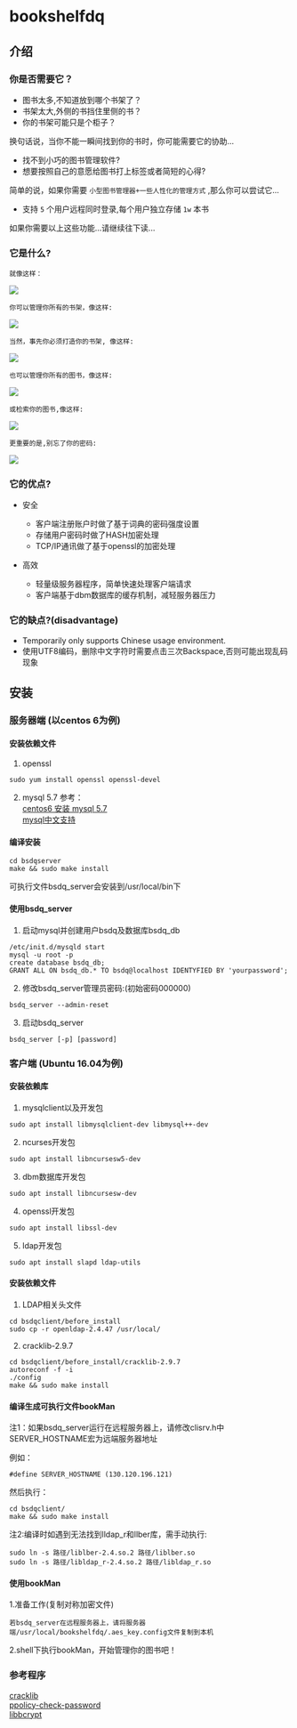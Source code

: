 # bookshelfdq

## 介绍
### 你是否需要它？ 
* 图书太多,不知道放到哪个书架了？
* 书架太大,外侧的书挡住里侧的书？
* 你的书架可能只是个柜子？

换句话说，当你不能一瞬间找到你的书时，你可能需要它的协助...
    
* 找不到小巧的图书管理软件?
* 想要按照自己的意愿给图书打上标签或者简短的心得?

简单的说，如果你需要 `小型图书管理器+一些人性化的管理方式` ,那么你可以尝试它...

* 支持 `5` 个用户远程同时登录,每个用户独立存储 `1w` 本书

如果你需要以上这些功能...请继续往下读...

### 它是什么?
    就像这样：
![](https://github.com/DaQuiTree/bookshelfdq/raw/master/PICS/manpage.png)

    你可以管理你所有的书架，像这样:
![](https://github.com/DaQuiTree/bookshelfdq/raw/master/PICS/shelfpage.png)

    当然，事先你必须打造你的书架, 像这样:
![](https://github.com/DaQuiTree/bookshelfdq/raw/master/PICS/buildpage.png)<br>

    也可以管理你所有的图书，像这样:
![](https://github.com/DaQuiTree/bookshelfdq/raw/master/PICS/bookpage.png)<br>

    或检索你的图书,像这样:
![](https://github.com/DaQuiTree/bookshelfdq/raw/master/PICS/seachpage.png)<br>

    更重要的是,别忘了你的密码:
![](https://github.com/DaQuiTree/bookshelfdq/raw/master/PICS/login.png)<br>

### 它的优点?
  * 安全
    * 客户端注册账户时做了基于词典的密码强度设置
    * 存储用户密码时做了HASH加密处理
    * TCP/IP通讯做了基于openssl的加密处理
  
  * 高效 
    * 轻量级服务器程序，简单快速处理客户端请求
    * 客户端基于dbm数据库的缓存机制，减轻服务器压力
    
### 它的缺点?(disadvantage)
  * Temporarily only supports Chinese usage environment.
  * 使用UTF8编码，删除中文字符时需要点击三次Backspace,否则可能出现乱码现象
 
## 安装

### 服务器端 (以centos 6为例)
  #### 安装依赖文件
  1. openssl
     
    sudo yum install openssl openssl-devel
    
  2. mysql 5.7 
    参考：<br>
    [centos6 安装 mysql 5.7](https://opensourcedbms.com/dbms/installing-mysql-5-7-on-centosredhatfedora/)    
    [mysql中文支持](https://blog.csdn.net/u012410733/article/details/61619656)
    
  #### 编译安装
    cd bsdqserver
    make && sudo make install 
   可执行文件bsdq_server会安装到/usr/local/bin下
   
 #### 使用bsdq_server
   1. 启动mysql并创建用户bsdq及数据库bsdq_db
      
    /etc/init.d/mysqld start
    mysql -u root -p
    create database bsdq_db;
    GRANT ALL ON bsdq_db.* TO bsdq@localhost IDENTYFIED BY 'yourpassword';
    
  2. 修改bsdq_server管理员密码:(初始密码000000)
  
    bsdq_server --admin-reset
    
  3. 启动bsdq_server
  
    bsdq_server [-p] [password]
   
### 客户端 (Ubuntu 16.04为例)
   #### 安装依赖库
   1. mysqlclient以及开发包
   
    sudo apt install libmysqlclient-dev libmysql++-dev
    
   2. ncurses开发包
   
    sudo apt install libncursesw5-dev
   
   3. dbm数据库开发包
    
    sudo apt install libncursesw-dev
    
   4. openssl开发包
    
    sudo apt install libssl-dev
    
   5. ldap开发包
    
    sudo apt install slapd ldap-utils
   
   #### 安装依赖文件
   1. LDAP相关头文件
   
    cd bsdqclient/before_install
    sudo cp -r openldap-2.4.47 /usr/local/
    
   2. cracklib-2.9.7

    cd bsdqclient/before_install/cracklib-2.9.7
    autoreconf -f -i
    ./config
    make && sudo make install
    
   #### 编译生成可执行文件bookMan
  
   注1：如果bsdq_server运行在远程服务器上，请修改clisrv.h中SERVER_HOSTNAME宏为远端服务器地址
    
   例如：
   
    #define SERVER_HOSTNAME (130.120.196.121)
    
   然后执行：
    
    cd bsdqclient/ 
    make && sudo make install
    
   注2:编译时如遇到无法找到lldap_r和llber库，需手动执行:
   
    sudo ln -s 路径/liblber-2.4.so.2 路径/liblber.so
    sudo ln -s 路径/libldap_r-2.4.so.2 路径/libldap_r.so
    
   #### 使用bookMan
   
   1.准备工作(复制对称加密文件)
   
    若bsdq_server在远程服务器上，请将服务器端/usr/local/bookshelfdq/.aes_key.config文件复制到本机
   
   2.shell下执行bookMan，开始管理你的图书吧！
    
    
   ### 参考程序
    
   [cracklib](https://github.com/cracklib/cracklib)  
   [ppolicy-check-password](https://github.com/onyxpoint/ppolicy-check-password)  
   [libbcrypt](https://github.com/rg3/libbcrypt)  
   

   

